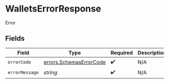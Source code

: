 # WalletsErrorResponse

Error


## Fields

| Field                                                                     | Type                                                                      | Required                                                                  | Description                                                               |
| ------------------------------------------------------------------------- | ------------------------------------------------------------------------- | ------------------------------------------------------------------------- | ------------------------------------------------------------------------- |
| `errorCode`                                                               | [errors.SchemasErrorCode](../../../sdk/models/errors/schemaserrorcode.md) | :heavy_check_mark:                                                        | N/A                                                                       |
| `errorMessage`                                                            | *string*                                                                  | :heavy_check_mark:                                                        | N/A                                                                       |